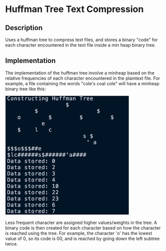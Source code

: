 # Huffman Tree Text Compression

## Description

Uses a huffman tree to compress text files, and stores a binary "code" for each
character encountered in the text file inside a min heap binary tree.

## Implementation

The implementation of the huffman tree involve a minheap based on the
relative frequencies of each character encountered in the plaintext file.
For example, a file containing the words "cole's coal cole" will have a
minheap binary tree like this:

![huffman-tree](images/HuffmanTree.png)

Less frequent character are assigned higher values/weights in the tree.
A binary code is then created for each character based on how the character is
reached using the tree. For example, the character 'o' has the lowest value of 0,
so its code is 00, and is reached by going down the left subtree twice.
